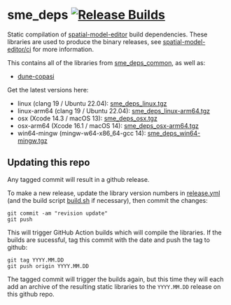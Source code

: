 # sme_deps [![Release Builds](https://github.com/spatial-model-editor/sme_deps/actions/workflows/release.yml/badge.svg)](https://github.com/spatial-model-editor/sme_deps/actions/workflows/release.yml)

Static compilation of [spatial-model-editor](https://github.com/spatial-model-editor/spatial-model-editor) build dependencies.
These libraries are used to produce the binary releases, see [spatial-model-editor/ci](https://github.com/spatial-model-editor/spatial-model-editor/blob/main/ci/README.md) for more information.

This contains all of the libraries from [sme_deps_common](https://github.com/spatial-model-editor/sme_deps_common), as well as:

- [dune-copasi](https://gitlab.dune-project.org/copasi/dune-copasi)

Get the latest versions here:

- linux (clang 19 / Ubuntu 22.04): [sme_deps_linux.tgz](https://github.com/spatial-model-editor/sme_deps/releases/latest/download/sme_deps_linux.tgz)
- linux-arm64 (clang 19 / Ubuntu 22.04): [sme_deps_linux-arm64.tgz](https://github.com/spatial-model-editor/sme_deps/releases/latest/download/sme_deps_linux-arm64.tgz)
- osx (Xcode 14.3 / macOS 13): [sme_deps_osx.tgz](https://github.com/spatial-model-editor/sme_deps/releases/latest/download/sme_deps_osx.tgz)
- osx-arm64 (Xcode 16.1 / macOS 14): [sme_deps_osx-arm64.tgz](https://github.com/spatial-model-editor/sme_deps/releases/latest/download/sme_deps_osx-arm64.tgz)
- win64-mingw (mingw-w64-x86_64-gcc 14): [sme_deps_win64-mingw.tgz](https://github.com/spatial-model-editor/sme_deps/releases/latest/download/sme_deps_win64-mingw.tgz)

## Updating this repo

Any tagged commit will result in a github release.

To make a new release, update the library version numbers in [release.yml](https://github.com/spatial-model-editor/sme_deps/blob/main/.github/workflows/release.yml#L6) (and the build script [build.sh](https://github.com/spatial-model-editor/sme_deps/blob/main/build.sh) if necessary), then commit the changes:

```
git commit -am "revision update"
git push
```

This will trigger GitHub Action builds which will compile the libraries. If the builds are sucessful, tag this commit with the date and push the tag to github:

```
git tag YYYY.MM.DD
git push origin YYYY.MM.DD
```

The tagged commit will trigger the builds again, but this time they will each add an archive of the resulting static libraries to the `YYYY.MM.DD` release on this github repo.
